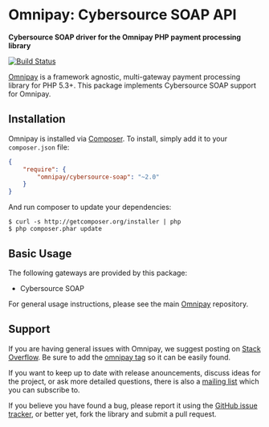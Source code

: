 # Omnipay: Cybersource SOAP API

**Cybersource SOAP driver for the Omnipay PHP payment processing library**

[![Build Status](https://travis-ci.org/pricewaiter/omnipay-cybersource-soap.png?branch=master)](https://travis-ci.org/pricewaiter/omnipay-cybersource-soap)

[Omnipay](https://github.com/thephpleague/omnipay) is a framework agnostic, multi-gateway payment
processing library for PHP 5.3+. This package implements Cybersource SOAP support for Omnipay.

## Installation

Omnipay is installed via [Composer](http://getcomposer.org/). To install, simply add it
to your `composer.json` file:

```json
{
    "require": {
        "omnipay/cybersource-soap": "~2.0"
    }
}
```

And run composer to update your dependencies:

    $ curl -s http://getcomposer.org/installer | php
    $ php composer.phar update

## Basic Usage

The following gateways are provided by this package:

* Cybersource SOAP

For general usage instructions, please see the main [Omnipay](https://github.com/thephpleague/omnipay)
repository.

## Support

If you are having general issues with Omnipay, we suggest posting on
[Stack Overflow](http://stackoverflow.com/). Be sure to add the
[omnipay tag](http://stackoverflow.com/questions/tagged/omnipay) so it can be easily found.

If you want to keep up to date with release anouncements, discuss ideas for the project,
or ask more detailed questions, there is also a [mailing list](https://groups.google.com/forum/#!forum/omnipay) which
you can subscribe to.

If you believe you have found a bug, please report it using the [GitHub issue tracker](https://github.com/pricewaiter/omnipay-cybersource-soap/issues),
or better yet, fork the library and submit a pull request.

